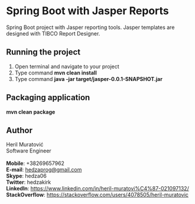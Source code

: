 # Spring Boot with Jasper Reports

Spring Boot project with Jasper reporting tools. Jasper templates are designed with TIBCO
Report Designer.

## Running the project

1. Open terminal and navigate to your project
2. Type command **mvn clean install**
3. Type command **java -jar target/jasper-0.0.1-SNAPSHOT.jar**

## Packaging application
  
**mvn clean package**

## Author

Heril Muratović  
Software Engineer  
<br>
**Mobile**: +38269657962  
**E-mail**: hedzaprog@gmail.com  
**Skype**: hedza06  
**Twitter**: hedzakirk  
**LinkedIn**: https://www.linkedin.com/in/heril-muratovi%C4%87-021097132/  
**StackOverflow**: https://stackoverflow.com/users/4078505/heril-muratovic
